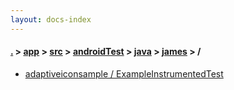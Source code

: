 ```yaml
---
layout: docs-index
---
```

#### [.](./../../../../../index) > [app](./../../../../index) > [src](./../../../index) > [androidTest](./../../index) > [java](./../index) > [james](./index) > **/**

- [adaptiveiconsample / ExampleInstrumentedTest](adaptiveiconsample/ExampleInstrumentedTest)
